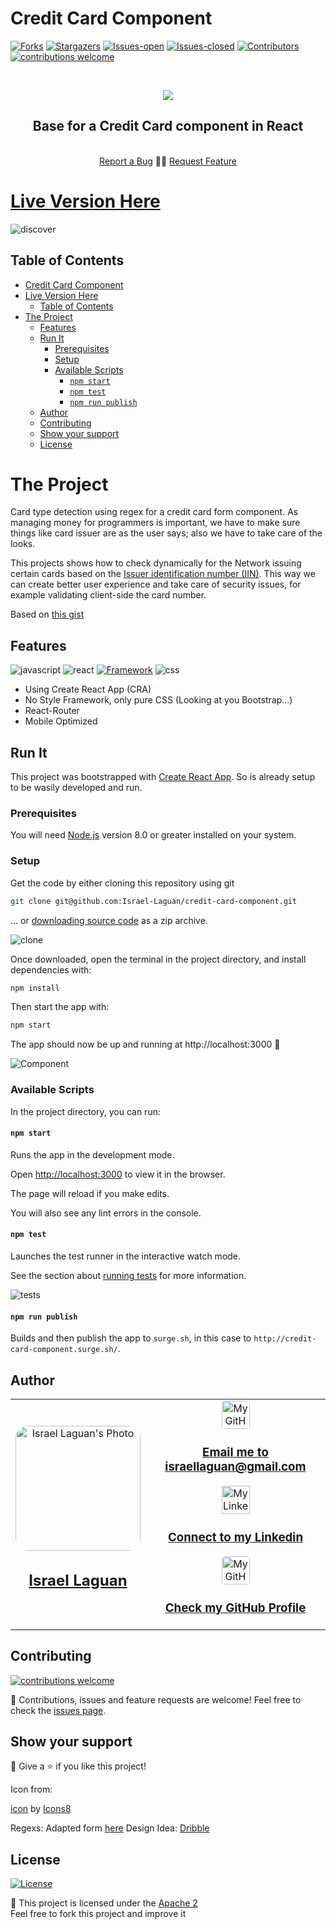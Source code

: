 # Credit Card Component

<!-- PROJECT SHIELDS -->
[![Forks][forks-shield]][forks-url]
[![Stargazers][stars-shield]][stars-url]
[![Issues-open][issues-open-shield]][issues-url]
[![Issues-closed][issues-closed-shield]][issues-url]
[![Contributors][contributors-shield]][contributors-url]
[![contributions welcome][contributions-welcome]][issues-url]

<!-- PROJECT LOGO -->
<br/>
<p align="center">
  <a href="https://github.com/Israel-Laguan/credit-card-component/">
    <img src="https://img.icons8.com/fluent/48/000000/bank-cards.png"/>
  </a>

  <h2 align="center">
	Base for a Credit Card component in React
  </h2>
  <p align="center">
    <br/>
    <a href="https://github.com/Israel-Laguan/credit-card-component/issues">Report a Bug</a>
    🙋‍♂️
    <a href="https://github.com/Israel-Laguan/credit-card-component/issues">Request Feature</a>
  </p>
</p>

# [Live Version Here](http://credit-card-component.surge.sh/)

![discover](docs/credit-card-component.png)

## Table of Contents

- [Credit Card Component](#credit-card-component)
- [Live Version Here](#live-version-here)
  - [Table of Contents](#table-of-contents)
- [The Project](#the-project)
  - [Features](#features)
  - [Run It](#run-it)
    - [Prerequisites](#prerequisites)
    - [Setup](#setup)
    - [Available Scripts](#available-scripts)
      - [`npm start`](#npm-start)
      - [`npm test`](#npm-test)
      - [`npm run publish`](#npm-run-publish)
  - [Author](#author)
  - [Contributing](#contributing)
  - [Show your support](#show-your-support)
  - [License](#license)

# The Project

Card type detection using regex for a credit card form component. As managing money for programmers is important, we have to make sure things like card issuer are as the user says; also we have to take care of the looks.

This projects shows how to check dynamically for the Network issuing certain cards based on the [Issuer identification number (IIN)](https://en.wikipedia.org/wiki/Payment_card_number). This way we can create better user experience and take care of security issues, for example validating client-side the card number.

Based on [this gist](https://gist.github.com/andreamiranda019/8f768ce78ae6a1095d7c42218c168c34)

## Features

![javascript][]
![react][]
[![Framework][badge-framework]][framework-url]
![css][]

- Using Create React App (CRA)
- No Style Framework, only pure CSS (Looking at you Bootstrap...)
- React-Router
- Mobile Optimized

## Run It

This project was bootstrapped with [Create React App](https://github.com/facebook/create-react-app). So is already setup to be wasily developed and run.

### Prerequisites

You will need [Node.js](https://nodejs.org) version 8.0 or greater installed on your system.

### Setup

Get the code by either cloning this repository using git

```bash
git clone git@github.com:Israel-Laguan/credit-card-component.git
```

... or [downloading source code](git@github.com:Israel-Laguan/credit-card-component.git/archive/master.zip) as a zip archive.

![clone](docs/credit-card-clone.gif)

Once downloaded, open the terminal in the project directory, and install dependencies with:

```bash
npm install
```

Then start the app with:

```bash
npm start
```

The app should now be up and running at http://localhost:3000 🚀

![Component](docs/credit-card.gif)

### Available Scripts

In the project directory, you can run:

#### `npm start`

Runs the app in the development mode.

Open [http://localhost:3000](http://localhost:3000) to view it in the browser.

The page will reload if you make edits.

You will also see any lint errors in the console.

#### `npm test`

Launches the test runner in the interactive watch mode.

See the section about [running tests](https://facebook.github.io/create-react-app/docs/running-tests) for more information.

![tests](docs/tests.gif)

#### `npm run publish`

Builds and then publish the app to `surge.sh`, in this case to `http://credit-card-component.surge.sh/`.

## Author

<table style="width:100%">
  <tr>
    <td>
        <div align="center">
            <a href="./docs/img/photo.png" target="_blank" rel="author">
                <img src="https://avatars2.githubusercontent.com/u/36519478?s=460&v=4" style="border-radius: 10%; min-width: 100px;" alt="Israel Laguan's Photo" width="200px">
            </a>
            <h2>
                <a href="https://israel-laguan.github.io/" target="_blank" rel="author">
                    Israel Laguan
                </a>
            </h2>
        </div>
    </td>
    <td>
        <div align="center">
            <a href="mailto:israellaguan@gmail.com" target="_blank" rel="author">
                <img src="https://img.icons8.com/color/48/000000/message-squared.png" style="border-radius: 10%" alt="My GitHub" height="45px">
                <h3>
                    Email me to 
                    <a href="mailto:israellaguan@gmail.com">
                        israellaguan@gmail.com
                    </a>
                </h3>
            </a>
            <a href="https://www.linkedin.com/in/israellaguan/" target="_blank" rel="author">
                <img src="https://img.icons8.com/color/48/000000/linkedin.png" alt="My Linkedin" height="45px">
                <h3>
                    Connect to my Linkedin
                </h3>
            </a>
            <a href="https://github.com/Israel-Laguan" target="_blank" rel="author">
                <img src="https://img.icons8.com/color/48/000000/github--v1.png" 
			style="border-radius: 10%" alt="My GitHub" height="45px"
		>
                <h3>
                    Check my GitHub Profile
                </h3>
            </a>
        </div>
    </td>
  </tr>
</table> 

## Contributing

[![contributions welcome][contributions-welcome]][issues-url]

🤝 Contributions, issues and feature requests are welcome!
Feel free to check the [issues page][issues-url].

## Show your support

🤗 Give a ⭐️ if you like this project!

Icon from:

<a target="_blank" href="https://icons8.com/icons/set/credit-card">icon</a> by <a target="_blank" href="https://icons8.com">Icons8</a>

Regexs: Adapted form [here](https://www.w3resource.com/javascript/form/credit-card-validation.php)
Design Idea: [Dribble](https://dribbble.com/shots/11991452-Daily-UI-Challenge-002-Credit-Card-Checkout-Neumorphism)

## License

[![License][badge-apache]][apache-license]

📝 This project is licensed under the [Apache 2](LICENSE)\
Feel free to fork this project and improve it

<!-- MARKDOWN LINKS & IMAGES -->
[contributors-shield]: https://img.shields.io/github/contributors/Israel-Laguan/credit-card-component?style=for-the-badge
[contributors-url]: https://github.com/Israel-Laguan/credit-card-component/graphs/contributors
[forks-shield]: https://img.shields.io/github/forks/Israel-Laguan/credit-card-component?style=for-the-badge
[forks-url]: https://github.com/Israel-Laguan/credit-card-component/network/members
[stars-shield]: https://img.shields.io/github/stars/Israel-Laguan/credit-card-component?style=for-the-badge
[stars-url]: https://github.com/Israel-Laguan/credit-card-component/stargazers
[issues-open-shield]: https://img.shields.io/github/issues/Israel-Laguan/credit-card-component?style=for-the-badge
[issues-url]: https://github.com/Israel-Laguan/credit-card-component/issues
[issues-closed-shield]: https://img.shields.io/github/issues-closed/Israel-Laguan/credit-card-component?style=for-the-badge
[badge-framework]: https://img.shields.io/badge/store-Redux-000?style=for-the-badge&logo=redux
[framework-url]: https://redux.js.org/
[contributions-welcome]: https://img.shields.io/badge/contributions-welcome-brightgreen.svg?style=for-the-badge
[badge-apache]: https://img.shields.io/badge/License-Apache%202.0-blue.svg?style=for-the-badge
[apache-license]: https://opensource.org/licenses/Apache-2.0
[react]: https://img.shields.io/badge/React-16+-61DAFB?style=for-the-badge&logo=react
[javascript]: https://img.shields.io/badge/JAVASCRIPT-ES6%2B-F7DF1E?style=for-the-badge&logo=javascript
[css]: https://img.shields.io/badge/style-CSS-1572B6?style=for-the-badge&logo=css3
